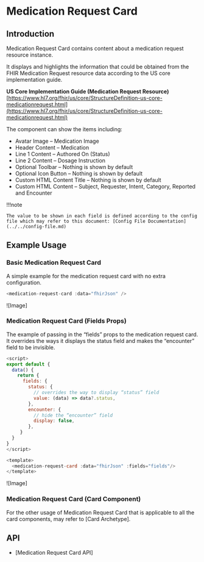 # Medication Request Card

## Introduction

Medication Request Card contains content about a medication request resource instance.

It displays and highlights the information that could be obtained from the FHIR Medication Request resource data according to the US core implementation guide.

**US Core Implementation Guide (Medication Request Resource)**<br/>
[https://www.hl7.org/fhir/us/core/StructureDefinition-us-core-medicationrequest.html](https://www.hl7.org/fhir/us/core/StructureDefinition-us-core-medicationrequest.html)

The component can show the items including:

- Avatar Image – Medication Image
- Header Content – Medication
- Line 1 Content – Authored On (Status)
- Line 2 Content – Dosage Instruction
- Optional Toolbar – Nothing is shown by default
- Optional Icon Button – Nothing is shown by default
- Custom HTML Content Title – Nothing is shown by default
- Custom HTML Content – Subject, Requester, Intent, Category, Reported and Encounter

!!!note

    The value to be shown in each field is defined according to the config file which may refer to this document: [Config File Documentation](../../config-file.md)

## Example Usage

### Basic Medication Request Card

A simple example for the medication request card with no extra configuration.

```javascript linenums="1"
<medication-request-card :data="fhirJson" />
```

![Image]

### Medication Request Card (Fields Props)

The example of passing in the “fields” props to the medication request card. It overrides the ways it displays the status field and makes the “encounter” field to be invisible.

```javascript linenums="1"
<script>
export default {
  data() {
    return {
      fields: {
        status: {
          // overrides the way to display “status” field
          value: (data) => data?.status,
        },
        encounter: {
          // hide the “encounter” field
          display: false,
        },
     }
  }
}
</script>

<template>
  <medication-request-card :data="fhirJson" :fields="fields"/>
</template>
```

![Image]

### Medication Request Card (Card Component)

For the other usage of Medication Request Card that is applicable to all the card components, may refer to [Card Archetype].

## API

- [Medication Request Card API]
